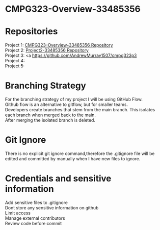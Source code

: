 # CMPG323-Overview-33485356
# Repositories 
Project 1: <a href="https://github.com/AndrewMurray1507/CMPG323-Overview-33485356">CMPG323-Overview-33485356 Repository</a>   <br>
Project 2: <a href="https://github.com/AndrewMurray1507/CMPG-323-Project-2--33485356"> Project2-33485356 Repository</a> <br>
Project 3: <a https://github.com/AndrewMurray1507/cmpg323p3</a> <br>
Project 4:  <br>
Project 5:  <br>

# Branching Strategy
For the branching strategy of my project I will be using GitHub Flow.<br>
Github flow is an alternative to gitflow, but for smaller teams. <br>
Developers create branches that stem from the main branch. This isolates each branch when merged back to the main.<br>
After merging the isolated branch is deleted.

# Git Ignore
There is no explicit git ignore command,therefore the .gitignore file will be edited and committed by manually when I have new files to ignore.

# Credentials and sensitive information
 Add sensitive files to .gitignore <br>
 Dont store any sensitive information on github <br>
 Limit access <br>
 Manage external contributors <br>
 Review code before commit <br>
 

